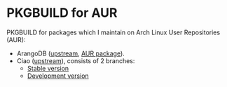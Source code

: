 PKGBUILD for AUR
================

PKGBUILD for packages which I maintain on Arch Linux User Repositories (AUR):

* ArangoDB ([upstream](http://www.arangodb.org), [AUR package](https://aur.archlinux.org/packages/arangodb/)).
* Ciao ([upstream](http://ciao-lang.org)), consists of 2 branches:
	* [Stable version](https://aur.archlinux.org/packages/ciao-bin/)
	* [Development version](https://aur.archlinux.org/packages/ciao-bin-devel/)

